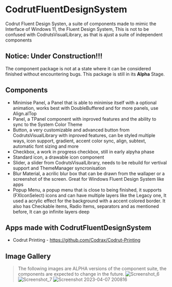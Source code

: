 # CodrutFluentDesignSystem
Codrut Fluent Design Systen, a suite of components made to mimic the Interface of Windows 11, the Fluent Design System, This is not to be confused with CodrutsVisualLibrary, as that is ajust a suite of independent components

## Notice: Under Construction!!!
The component package is not at a state where it can be considered finished without encountering bugs. This package is still in its **Alpha** Stage.

## Components
- Minimise Panel, a Panel that is able to minimise itself with a optional animation, works best with DoubleBuffered and for more panels, use Align.alTop
- Panel, a TPanel component with inproved features and the ability to sync to the System Color Theme
- Button, a very customizable and advanced button from CodrutsVisualLibrary with inproved features, can be styled multiple ways, icon support, gradient, accent color sync, align, subtext, automatic font sizing and more
- Checkbox, a work in progress checkbox, still in early alpyha phase
- Standard icon, a drawable icon component
- Slider, a slider from CodrutsVisualLibrary, needs to be rebuild for vertival support and ThemeManager syncronisation
- Blur Material, a acrilic blur box that can be drawn from the wallaper or a screenshot of the screen. Great for Windows Fluent Design System like apps
- Popup Menu, a popup menu that is close to being finished, it supports (FXIconSelect) icons and can have multiple layers like the Legacy one, It used a acrylic effect for the background with a accent colored border. It also has Checkable items, Radio Items, separators and as mentioned before, It can go infinite layers deep

## Apps made with CodrutFluentDesignSystem
 - Codrut Printing - https://github.com/Codrax/Codrut-Printing


## Image Gallery
> The following images are ALPHA versions of the component suite, the components are expected to change in the future.
![Screenshot_6](https://user-images.githubusercontent.com/68193064/215814305-acd25a5f-4bca-427b-843c-ded93f488443.png)
![Screenshot_7](https://user-images.githubusercontent.com/68193064/215814322-41a0e245-af55-4e97-aaf2-75e81d25dd17.png)
![Screenshot 2023-04-07 200816](https://user-images.githubusercontent.com/68193064/230649040-7c1ccc50-8d72-46b7-afca-d07b734f2112.png)
